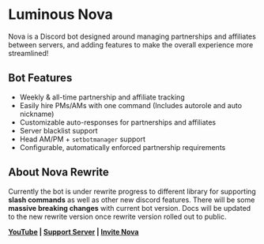 # Luminous Nova
Nova is a Discord bot designed around managing partnerships and affiliates between servers, and adding features to make the overall experience more streamlined!

## Bot Features
* Weekly & all-time partnership and affiliate tracking
* Easily hire PMs/AMs with one command (Includes autorole and auto nickname)
* Customizable auto-responses for partnerships and affiliates
* Server blacklist support
* Head AM/PM + `setbotmanager` support
* Configurable, automatically enforced partnership requirements

## About Nova Rewrite

Currently the bot is under rewrite progress to different library for supporting __slash commands__ as well as other new discord features. There will be some **massive breaking changes** with current bot version. Docs will be updated to the new rewrite version once rewrite version rolled out to public.

**[YouTube](https://www.youtube.com/channel/UC-qb1IXMYrBi1KMOCFcbtag/videos) | [Support Server](https://discord.gg/pPpQHkC) | [Invite Nova](https://discord.com/api/oauth2/authorize?client_id=711428816127393844&permissions=470150208&scope=bot%20applications.commands)**
